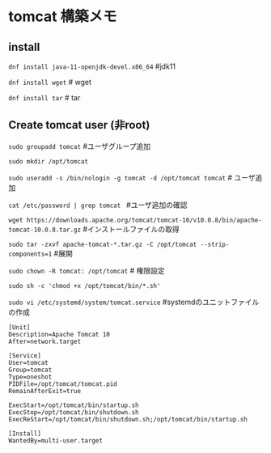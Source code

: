 # tomcat 構築メモ

## install
`dnf install java-11-openjdk-devel.x86_64` #jdk11

`dnf install wget` # wget

`dnf install tar` # tar

## Create tomcat user (非root)

`sudo groupadd tomcat` #ユーザグループ追加

`sudo mkdir /opt/tomcat` 

`sudo useradd -s /bin/nologin -g tomcat -d /opt/tomcat tomcat` # ユーザ追加

`cat /etc/password | grep tomcat ` #ユーザ追加の確認

`wget https://downloads.apache.org/tomcat/tomcat-10/v10.0.8/bin/apache-tomcat-10.0.8.tar.gz` #インストールファイルの取得

`sudo tar -zxvf apache-tomcat-*.tar.gz -C /opt/tomcat --strip-components=1` #展開

`sudo chown -R tomcat: /opt/tomcat` # 権限設定 

`sudo sh -c 'chmod +x /opt/tomcat/bin/*.sh'` 

`sudo vi /etc/systemd/system/tomcat.service` #systemdのユニットファイルの作成
```
[Unit]
Description=Apache Tomcat 10
After=network.target

[Service]
User=tomcat
Group=tomcat
Type=oneshot
PIDFile=/opt/tomcat/tomcat.pid
RemainAfterExit=true

ExecStart=/opt/tomcat/bin/startup.sh
ExecStop=/opt/tomcat/bin/shutdown.sh
ExecReStart=/opt/tomcat/bin/shutdown.sh;/opt/tomcat/bin/startup.sh

[Install]
WantedBy=multi-user.target
```
